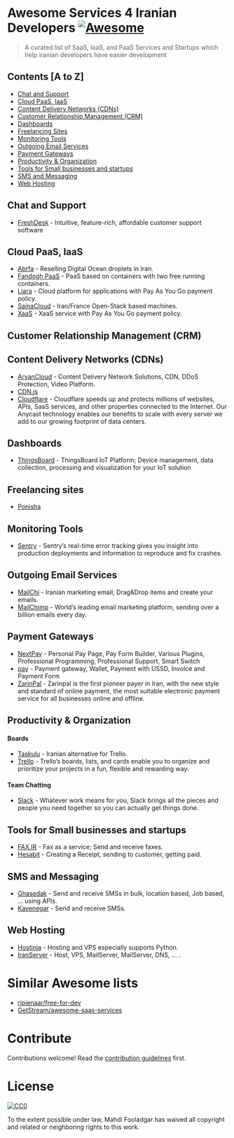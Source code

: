 # Awesome Services 4 Iranian Developers [![Awesome](https://cdn.rawgit.com/sindresorhus/awesome/d7305f38d29fed78fa85652e3a63e154dd8e8829/media/badge.svg)](https://github.com/sindresorhus/awesome)

> A curated list of SaaS, IaaS, and PaaS Services and Startups which help iranian developers have easier development


## Contents [A to Z]

- [Chat and Support](#chat-and-support)
- [Cloud PaaS, IaaS](#cloud-paas-iaas)
- [Content Delivery Networks (CDNs)](#content-delivery-networks-cdns)
- [Customer Relationship Management (CRM)](#customer-relationship-management-crm)
- [Dashboards](#dashboards)
- [Freelancing Sites](#freelancing-sites)
- [Monitoring Tools](#monitoring-tools)
- [Outgoing Email Services](#outgoing-email-services)
- [Payment Gateways](#payment-gateways)
- [Productivity & Organization](#productivity--organization)
- [Tools for Small businesses and startups](#tools-for-small-businesses-and-startups)
- [SMS and Messaging](#sms-and-messaging)
- [Web Hosting](#web-hosting)


## Chat and Support

- [FreshDesk](https://freshdesk.com/) - Intuitive, feature-rich, affordable customer support software

## Cloud PaaS, IaaS

- [Abrfa](https://abrfa.com/) - Reselling Digital Ocean droplets in Iran.
- [Fandogh PaaS](https://fandogh.cloud/) - PaaS based on containers with two free running containers.
- [Liara](https://liara.ir) - Cloud platform for applications with Pay As You Go payment policy.
- [SainaCloud](http://www.sainacloud.ir/) - Iran/France Open-Stack based machines.
- [XaaS](https://xaas.ir/) - XaaS service with Pay As You Go payment policy.

## Customer Relationship Management (CRM)

## Content Delivery Networks (CDNs)
- [ArvanCloud](https://www.arvancloud.com/en) - Content Delivery Network Solutions, CDN, DDoS Protection, Video Platform.
- [CDN.js](https://cdnjs.com/)
- [Cloudflare](https://cloudflare.com/) - Cloudflare speeds up and protects millions of websites, APIs, SaaS services, and other properties connected to the Internet. Our Anycast technology enables our benefits to scale with every server we add to our growing footprint of data centers.

## Dashboards

- [ThingsBoard](https://thingsboard.io/) - ThingsBoard IoT Platform; Device management, data collection, processing and visualization for your IoT solution

## Freelancing sites

- [Ponisha](https://ponisha.ir/)

## Monitoring Tools
- [Sentry](https://sentry.io/) - Sentry’s real-time error tracking gives you insight into production deployments and information to reproduce and fix crashes.

## Outgoing Email Services

- [MailChi](https://mailchi.in/) - Iranian marketing email; Drag&Drop items and create your emails.
- [MailChimp](https://mailchimp.com/) - World’s leading email marketing platform, sending over a billion emails every day.

## Payment Gateways

- [NextPay](https://www.nextpay.com/) - Personal Pay Page, Pay Form Builder, Various Plugins, Professional Programming, Professional Support, Smart Switch
- [pay](https://www.pay.ir/) - Payment gateway, Wallet, Payment with USSD, Invoice and Payment Form
- [ZarinPal](https://www.zarinpal.com/) - Zarinpal is the first pioneer payer in Iran, with the new style and standard of online payment, the most suitable electronic payment service for all businesses online and offline.


## Productivity & Organization

#### Boards
- [Taskulu](https://taskulu.com/fa/) - Iranian alternative for Trello.
- [Trello](https://trello.com/) - Trello’s boards, lists, and cards enable you to organize and prioritize your projects in a fun, flexible and rewarding way.

#### Team Chatting
- [Slack](https://slack.com/) - Whatever work means for you, Slack brings all the pieces and people you need together so you can actually get things done.

## Tools for Small businesses and startups

- [FAX.IR](https://www.fax.ir/) - Fax as a service; Send and receive faxes.
- [Hesabit](https://www.hesabit.com/) - Creating a Receipt, sending to customer, getting paid.

## SMS and Messaging

- [Ghasedak](http://sms.ghasedak-ict.com/) - Send and receive SMSs in bulk, location based, Job based, ... using APIs.
- [Kavenegar](http://kavenegar.com/) - Send and receive SMSs.

## Web Hosting

- [Hostinja](https://hostinja.com/) - Hosting and VPS especially supports Python.
- [IranServer](https://www.iranserver.com/) - Host, VPS, MailServer, MailServer, DNS, ... .


# Similar Awesome lists

- [ripienaar/free-for-dev](https://github.com/ripienaar/free-for-dev)
- [GetStream/awesome-saas-services](https://github.com/GetStream/awesome-saas-services)

# Contribute

Contributions welcome! Read the [contribution guidelines](contributing.md) first.


# License

[![CC0](http://mirrors.creativecommons.org/presskit/buttons/88x31/svg/cc-zero.svg)](http://creativecommons.org/publicdomain/zero/1.0)

To the extent possible under law, Mahdi Fooladgar has waived all copyright and
related or neighboring rights to this work.
